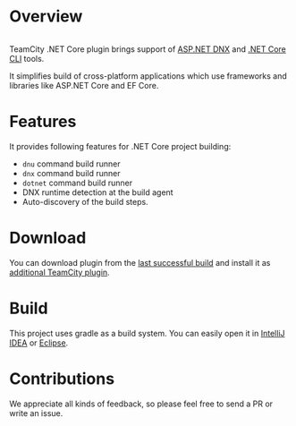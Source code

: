 # Overview

<a href="https://teamcity.jetbrains.com/viewType.html?buildTypeId=TeamCityDotnetCorePluginBuild&guest=1"><img src="https://teamcity.jetbrains.com/app/rest/builds/buildType:(id:TeamCityDotnetCorePluginBuild)/statusIcon" alt=""/></a>

TeamCity .NET Core plugin brings support of [ASP.NET DNX](http://docs.asp.net/en/latest/dnx/overview.html) and [.NET Core CLI](https://github.com/dotnet/cli) tools.

It simplifies build of cross-platform applications which use frameworks and libraries like ASP.NET Core and EF Core.

# Features

It provides following features for .NET Core project building:
* `dnu` command build runner
* `dnx` command build runner
* `dotnet` command build runner
* DNX runtime detection at the build agent
* Auto-discovery of the build steps.
 
# Download

You can download plugin from the [last successful build](https://teamcity.jetbrains.com/repository/download/TeamCityDotnetCorePluginBuild/.lastSuccessful/dotnet-plugin.zip) and install it as [additional TeamCity plugin](https://confluence.jetbrains.com/display/TCDL/Installing+Additional+Plugins).

# Build

This project uses gradle as a build system. You can easily open it in [IntelliJ IDEA](https://www.jetbrains.com/idea/help/importing-project-from-gradle-model.html) or [Eclipse](http://gradle.org/eclipse/).

# Contributions

We appreciate all kinds of feedback, so please feel free to send a PR or write an issue.

